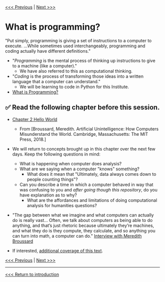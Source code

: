 [<<< Previous](https://github.com/SouthernMethodistUniversity/coding) | [Next >>>](command-line.md)

# What is programming?
"Put simply, programming is giving a set of instructions to a computer to execute. ...While sometimes used interchangeably, programming and coding actually have different definitions."
* "*Programming* is the mental process of thinking up instructions to give to a machine (like a computer)."
    * We have also referred to this as computational thinking. 
* "*Coding* is the process of transforming those ideas into a written language that a computer can understand." 
    * We will be learning to code in Python for this Institute.
* [What is Programming?](https://www.codecademy.com/articles/what-is-programming)


## :white_check_mark: **Read the following chapter before this session.**
* [Chapter 2 Hello World](https://ebookcentral-proquest-com.proxy.libraries.smu.edu/lib/southernmethodist/reader.action?docID=5355856&ppg=23) 
    * From [Broussard, Meredith. Artificial Unintelligence: How Computers Misunderstand the World. Cambridge, Massachusetts: The MIT Press, 2018.]
* We will return to concepts brought up in this chapter over the next few days. Keep the following questions in mind:
    * What is happening when computer does analysis?
    * What are we saying when a computer "knows" something? 
      * What does it mean that "Ultimately, data always comes down to people counting things"?
    * Can you describe a time in which a computer behaved in way that was confusing to you and *after going though this repository*, do you have explanation as to why? 
      * What are the affordances and limitations of doing computational analysis for humanities questions? 
  
* "The gap between what we imagine and what computers can actually do is really vast... Often, we talk about computers as being able to do anything, and that’s just rhetoric because ultimately they’re machines, and what they do is they compute, they calculate, and so anything you can turn into math, a computer can do." [Interview with Meredith Broussard](https://www.theverge.com/2018/5/23/17384324/meredith-broussard-artifical-unintelligence-technology-criticism-technochauvinism) 
* If interested, [additional coverage of this text](https://merbroussard.github.io/book/).    


[<<< Previous](https://github.com/SouthernMethodistUniversity/coding) | [Next >>>](command-line.md)

----

[<<< Return to introduction](https://github.com/SouthernMethodistUniversity/coding)
